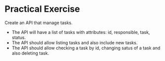 # Practical Exercise

Create an API that manage tasks.

- The API will have a list of tasks with attributes: id, responsible, task, status.
- The API should allow listing tasks and also include new tasks.
- The API should allow checking a task by id, changing satus of a task and also deleting task.
